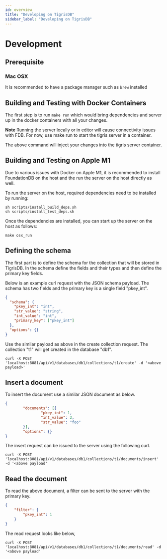 ```yaml
---
id: overview
title: "Developing on TigrisDB"
sidebar_label: "Developing on TigrisDB"
---
```


<!--
  ~ Copyright 2022 Tigris Data, Inc.
  ~ 
  ~ Licensed under the Apache License, Version 2.0 (the "License");
  ~ you may not use this file except in compliance with the License.
  ~ You may obtain a copy of the License at
  ~ 
  ~     http://www.apache.org/licenses/LICENSE-2.0
  ~  
  ~ Unless required by applicable law or agreed to in writing, software
  ~ distributed under the License is distributed on an "AS IS" BASIS,
  ~ WITHOUT WARRANTIES OR CONDITIONS OF ANY KIND, either express or implied.
  ~ See the License for the specific language governing permissions and
  ~ limitations under the License.
  -->

# Development

## Prerequisite

### Mac OSX
It is recommended to have a package manager such as `brew` installed

## Building and Testing with Docker Containers

The first step is to run `make run` which would bring dependencies and server up in the docker
containers with all your changes.

**Note** Running the server locally or in editor will cause connectivity issues with FDB. For now, use make run to start the tigris server in a container.

The above command will inject your changes into the tigris server container.

## Building and Testing on Apple M1

Due to various issues with Docker on Apple M1, it is recommended to install FoundationDB on the host and the run
the server on the host directly as well.

To run the server on the host, required dependencies need to be installed by running:

```shell
sh scripts/install_build_deps.sh
sh scripts/install_test_deps.sh
```

Once the dependencies are installed, you can start up the server on the host as follows:

```shell
make osx_run
```

## Defining the schema

The first part is to define the schema for the collection that will be stored in TigrisDB. In the schema define the fields and their types and then define the primary key fields. 

Below is an example curl request with the JSON schema payload. The schema has two fields and the primary key is a single field "pkey_int".
```json
{
  "schema": {
    "pkey_int": "int",
    "str_value": "string",
    "int_value": "int",
    "primary_key": ["pkey_int"]
  },
  "options": {}
}
```

Use the similar payload as above in the create collection request. The collection "t1" will get created in the database "db1".
```shell
curl -X POST 'localhost:8081/api/v1/databases/db1/collections/t1/create' -d '<above payload>'
```

## Insert a document
To insert the document use a similar JSON document as below.
```json
{
        "documents": [{
                "pkey_int": 1,
                "int_value": 2,
                "str_value": "foo"
        }],
        "options": {}
}
```

The insert request can be issued to the server using the following curl. 
```shell
curl -X POST 'localhost:8081/api/v1/databases/db1/collections/t1/documents/insert' -d '<above payload'
```

## Read the document
To read the above document, a filter can be sent to the server with the primary key.
```json
{
	"filter": {
		"pkey_int": 1
	}
}
```

The read request looks like below,
```shell
curl -X POST 'localhost:8081/api/v1/databases/db1/collections/t1/documents/read' -d '<above payload'
```

